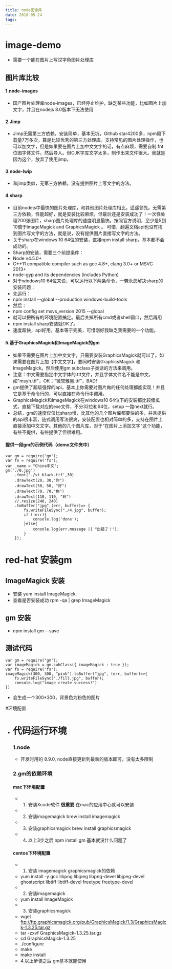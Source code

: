 ```yaml
---
title: node图像库
date: 2018-05-24
tags:
---
```


# image-demo
- 需要一个能在图片上写汉字色图片处理库

## 图片库比较

#### 1.node-images
- 国产图片处理库node-images，已经停止维护，缺乏某些功能，比如图片上加文字，并且在nodejs 8.0版本下无法使用

#### 2.Jimp
- Jimp无需第三方依赖，安装简单，基本无坑，Github star4200多，npm周下载量7万多次，算是比较优秀的第三方处理库。支持常见的图片处理操作，也可以加文字，但是如果要在图片上加中文文字的话，有点麻烦，需要自制.fnt位图字体文件，然后导入。但CJK字库文字太多，制作出来文件很大。我就是因为这个，放弃了使用jimp。

#### 3.node-lwip
- 和jimp类似，无第三方依赖。没有提供图片上写文字的方法。

#### 4.sharp
- 目前nodejs中最快的图片处理库，和其他图片处理库相比，遥遥领先。无需第三方依赖，性能超好，就是安装比较麻烦，但最后还是安装成功了！一次性处理200张图片，sharp图片处理库的速度明显最快。按照官方说明，至少是5到10倍于ImageMagick and GraphicsMagick 。
可惜，翻遍文档api也没有找到图片写文字的方法，就是说，没有提供图片直接写文字的方法。
- 关于sharp在windows 10 64位的安装，直接npm install sharp，基本都不会成功的。
- Sharp的安装，需要三个前提条件：
- Node v4.5.0+
- C++11 compatible compiler such as gcc 4.8+, clang 3.0+ or MSVC 2013+
- node-gyp and its dependencies (includes Python)
- 对于windows10 64位来说，可以运行以下两条命令，一劳永逸解决sharp的安装问题：
- 先运行：
- npm install --global --production windows-build-tools
- 然后：
- npm config set msvs_version 2015 --global
- 就可以把所有的环境配置搞定。最后关掉所有cmd或者shell窗口，然后再用
- npm install sharp安装就OK了。
- 速度超快，api好用，基本等于完美，可惜刚好我缺乏我需要的一个功能。

#### 5.基于GraphicsMagick和ImageMagick的gm
- 如果不需要在图片上加中文文字，只需要安装GraphicsMagick就可以了。如果需要在图片上加【中文文字】，要同时安装GraphicsMagick 和 ImageMagick。然后使用gm subclass子类话的方法来调用。
- 注意：中文需要指定中文字体的.ttf文件，并且字体文件名不能是中文，如"msyh.ttf"，OK；“微软雅黑.ttf”，BAD!
- gm提供了超级强悍的api，基本上你需要对图片做的任何处理都能实现！并且它是基于命令行的，可以直接在命令行中调用。
- GraphicsMagick和ImageMagick在windows10 64位下的安装都比较傻瓜式，直接下载对应的exe文件，不分32位和64位，setup 一路next就行。
- 总结，gm的速度仅仅比sharp慢，比其他的几个图片库都要快的多，并且提供的api很丰富，链式调用写法很爽，安装配置也相对简单的多，支持在图片上直接添加中文文字。其他的几个图片库，对于&rdquo;在图片上添加文字&ldquo;这个功能，有些不提供，有些提供了但很难用。

#### 提供一段gm的示例代码（demo文件夹中）
```
var gm = require('gm');
var fs = require('fs');
var _name = "China中文";
gm('./0.jpg')
    .font('./st_black.ttf',30)
    .drawText(20, 30,"你")
    .drawText(50, 50, "好")
    .drawText(70, 70,"色")
    .drawText(110, 110, "彩")
    //.resize(240, 240)
    .toBuffer("jpg",(err, buffer)=> {
        fs.writeFileSync("./4.jpg", buffer);
        if (!err){
            console.log('done');
        }else{
            console.log(err.message || "出错了！");
        }
    });
```


# red-hat 安装gm

## ImageMagick 安装 
- 安装    yum install ImageMagick
- 查看是否安装成功   rpm -qa | grep ImageMagick

## gm 安装
- npm install gm --save

## 测试代码
```
var gm = require("gm");
var imageMagick = gm.subClass({ imageMagick : true });
var fs = require('fs');
imageMagick(300, 300, "pink").toBuffer("jpg", (err, buffer)=>{
    fs.writeFileSync("./fill.jpg", buffer);
    console.log("image create success!")
})
```
- 会生成一个300*300，背景色为粉色的图片

#环境配置
- # 代码运行环境
  
  ### 1.node
  - 开发时用的 8.9.0, node直接更新到最新的版本即可，没有太多限制
  
  ### 2.gm的依赖环境
  
  #### mac下环境配置
  - 1. 安装Xcode软件 **很重要** 在mac的应用中心就可以安装
  - 2. 安装imagemagick        brew install imagemagick
  - 3. 安装graphicsmagick     brew install graphicsmagick
  - 4. 以上3步之后 npm install gm 基本就没什么问题了
  
  #### centos下环境配置
  - 1. 安装 imagemagick graphicsmagick的依赖
  - yum install -y gcc libpng libjpeg libpng-devel libjpeg-devel ghostscript libtiff libtiff-devel freetype freetype-devel
  - 2. 安装imagemagick
  - yum install ImageMagick
  - 3. 安装graphicsmagick
  - wget ftp://ftp.graphicsmagick.org/pub/GraphicsMagick/1.3/GraphicsMagick-1.3.25.tar.gz
  - tar -zxvf GraphicsMagick-1.3.25.tar.gz
  - cd GraphicsMagick-1.3.25
  - ./configure
  - make
  - make install
  - 4.以上步骤之后 gm基本就能使用
